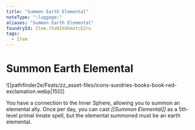 ```yaml
---
title: "Summon Earth Elemental"
noteType: ":luggage:"
aliases: "Summon Earth Elemental"
foundryId: Item.7XxNIkGhmotcE2ru
tags:
  - Item
---
```


# Summon Earth Elemental
![[pathfinder2e/Feats/zz_asset-files/icons-sundries-books-book-red-exclamation.webp|150]]

You have a connection to the Inner Sphere, allowing you to summon an elemental ally. Once per day, you can cast _[[Summon Elemental]]_ as a 5th-level primal innate spell, but the elemental summoned must be an earth elemental.
